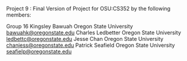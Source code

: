 Project 9 : Final Version of Project for OSU:CS352 by the following members:

Group 16
Kingsley Bawuah
Oregon State University
bawuahk@oregonstate.edu
Charles Ledbetter
Oregon State University
ledbettc@oregonstate.edu
Jesse Chan
Oregon State University
chanjess@oregonstate.edu
Patrick Seafield
Oregon State University
seafielp@oregonstate.edu
